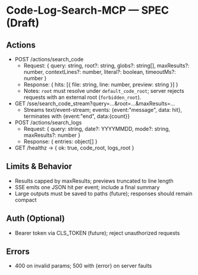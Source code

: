 # Code‑Log‑Search‑MCP — SPEC (Draft)

## Actions
- POST /actions/search_code
  - Request: { query: string, root?: string, globs?: string[], maxResults?: number, contextLines?: number, literal?: boolean, timeoutMs?: number }
  - Response: { hits: [{ file: string, line: number, preview: string }] }
  - Notes: `root` must resolve under `default_code_root`; server rejects requests with an external root (`forbidden_root`).
- GET /sse/search_code_stream?query=…&root=…&maxResults=…
  - Streams text/event-stream; events: {event:"message", data: hit}, terminates with {event:"end", data:{count}}
- POST /actions/search_logs
  - Request: { query: string, date?: YYYYMMDD, mode?: string, maxResults?: number }
  - Response: { entries: object[] }
- GET /healthz → { ok: true, code_root, logs_root }

## Limits & Behavior
- Results capped by maxResults; previews truncated to line length
- SSE emits one JSON hit per event; include a final summary
- Large outputs must be saved to paths (future); responses should remain compact

## Auth (Optional)
- Bearer token via CLS_TOKEN (future); reject unauthorized requests

## Errors
- 400 on invalid params; 500 with {error} on server faults
